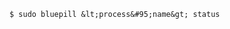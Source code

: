 <!-- layout:code post: 1967-09-26-bluepill_status -->

```
$ sudo bluepill &lt;process&#95;name&gt; status
```

